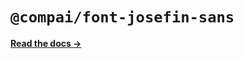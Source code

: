 # `@compai/font-josefin-sans`

[**Read the docs &rarr;**](https://components.ai/docs/typefaces/josefin-sans)
